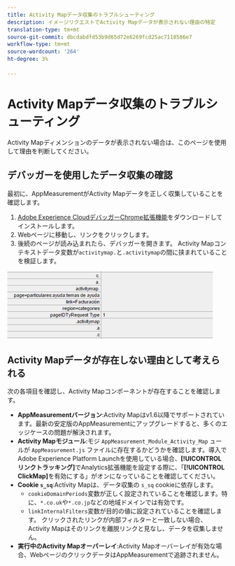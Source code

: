 ```yaml
---
title: Activity Mapデータ収集のトラブルシューティング
description: イメージリクエストでActivity Mapデータが表示されない理由の特定
translation-type: tm+mt
source-git-commit: dbcdabdfd53b9d65d72e6269fcd25ac7118586e7
workflow-type: tm+mt
source-wordcount: '264'
ht-degree: 3%

---
```



# Activity Mapデータ収集のトラブルシューティング

Activity Mapディメンションのデータが表示されない場合は、このページを使用して理由を判断してください。

## デバッガーを使用したデータ収集の確認

最初に、AppMeasurementがActivity Mapデータを正しく収集していることを確認します。

1. [Adobe Experience CloudデバッガーChrome拡張機能](https://experienceleague.adobe.com/docs/debugger/using/experience-cloud-debugger.html?lang=ja-JP)をダウンロードしてインストールします。
2. Webページに移動し、リンクをクリックします。
3. 後続のページが読み込まれたら、デバッガーを開きます。 Activity Mapコンテキストデータ変数が`activitymap.`と`.activitymap`の間に挟まれていることを検証します。

![デバッガーデータ](assets/debugger.png)

## Activity Mapデータが存在しない理由として考えられる

次の各項目を確認し、Activity Mapコンポーネントが存在することを確認します。

* **AppMeasurementバージョン**:Activity Mapはv1.6以降でサポートされています。最新の安定版のAppMeasurementにアップグレードすると、多くのエッジケースの問題が解決されます。
* **Activity Mapモジュール**:モジ `AppMeasurement_Module_Activity_Map` ュールが `AppMeasurement.js` ファイルに存在するかどうかを確認します。導入でAdobe Experience Platform Launchを使用している場合、**[!UICONTROL リンクトラッキング]**&#x200B;でAnalytics拡張機能を設定する際に、「**[!UICONTROL ClickMap]**&#x200B;を有効にする」がオンになっていることを確認してください。
* **Cookie `s_sq`**:Activity Mapは、データ収集の `s_sq` cookieに依存します。
   * `cookieDomainPeriods`変数が正しく設定されていることを確認します。特に、`*.co.uk`や`*.co.jp`などの地域ドメインでは有効です。
   * `linkInternalFilters`変数が目的の値に設定されていることを確認します。 クリックされたリンクが内部フィルターと一致しない場合、Activity Mapはそのリンクを離脱リンクと見なし、データを収集しません。
* **実行中のActivity Mapオーバーレイ**:Activity Mapオーバーレイが有効な場合、WebページのクリックデータはAppMeasurementで追跡されません。
